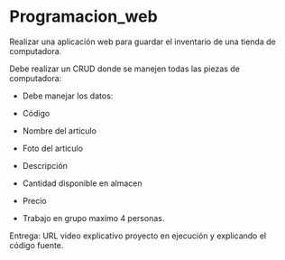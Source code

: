 # Programacion_web

Realizar una aplicación web para guardar el inventario de una tienda de computadora.

Debe realizar un CRUD donde se manejen todas las piezas de computadora:

- Debe manejar los datos:

- Código
- Nombre del articulo
- Foto del articulo
- Descripción
- Cantidad disponible en almacen
- Precio
- Trabajo en grupo maximo 4 personas.

Entrega: URL video explicativo proyecto en ejecución y explicando el código fuente. 
